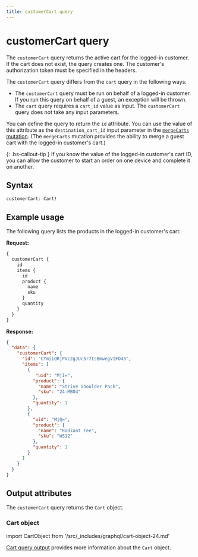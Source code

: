 ```yaml
---
title: customerCart query
---
```


# customerCart query

The `customerCart` query returns the active cart for the logged-in customer. If the cart does not exist, the query creates one. The customer's authorization token must be specified in the headers.

The `customerCart` query differs from the `cart` query in the following ways:

-  The `customerCart` query must be run on behalf of a logged-in customer. If you run this query on behalf of a guest, an exception will be thrown.
-  The `cart` query requires a `cart_id` value as input. The `customerCart` query does not take any input parameters.

You can define the query to return the `id` attribute. You can use the value of this attribute as the `destination_cart_id` input parameter in the [`mergeCarts` mutation](../../cart/mutations/merge.md). (The `mergeCarts` mutation provides the ability to merge a guest cart with the logged-in customer's cart.)

{: .bs-callout-tip }
If you know the value of the logged-in customer's cart ID, you can allow the customer to start an order on one device and complete it on another.

## Syntax

`customerCart: Cart!`

## Example usage

The following query lists the products in the logged-in customer's cart:

**Request:**

```graphql
{
  customerCart {
    id
    items {
      id
      product {
        name
        sku
      }
      quantity
    }
  }
}
```

**Response:**

```json
{
  "data": {
    "customerCart": {
      "id": "CYmiiQRjPVc2gJUc5r7IsBmwegVIFO43",
      "items": [
        {
           "uid": "MjI=",
          "product": {
            "name": "Strive Shoulder Pack",
            "sku": "24-MB04"
          },
          "quantity": 1
        },
        {
          "uid": "MjQ=",
          "product": {
            "name": "Radiant Tee",
            "sku": "WS12"
          },
          "quantity": 1
        }
      ]
    }
  }
}
```

## Output attributes

The `customerCart` query returns the `Cart` object.

### Cart object

import CartObject from '/src/_includes/graphql/cart-object-24.md'

<CartObject />

[Cart query output](../../cart/queries/cart.md#output-attributes) provides more information about the `Cart` object.
